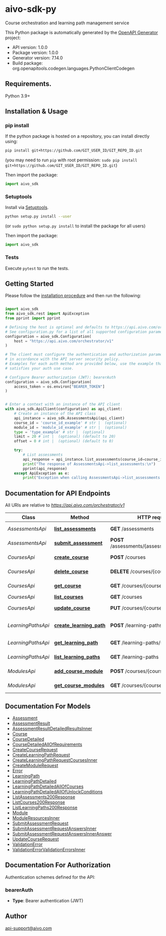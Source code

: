 # aivo-sdk-py
Course orchestration and learning path management service

This Python package is automatically generated by the [OpenAPI Generator](https://openapi-generator.tech) project:

- API version: 1.0.0
- Package version: 1.0.0
- Generator version: 7.14.0
- Build package: org.openapitools.codegen.languages.PythonClientCodegen

## Requirements.

Python 3.9+

## Installation & Usage
### pip install

If the python package is hosted on a repository, you can install directly using:

```sh
pip install git+https://github.com/GIT_USER_ID/GIT_REPO_ID.git
```
(you may need to run `pip` with root permission: `sudo pip install git+https://github.com/GIT_USER_ID/GIT_REPO_ID.git`)

Then import the package:
```python
import aivo_sdk
```

### Setuptools

Install via [Setuptools](http://pypi.python.org/pypi/setuptools).

```sh
python setup.py install --user
```
(or `sudo python setup.py install` to install the package for all users)

Then import the package:
```python
import aivo_sdk
```

### Tests

Execute `pytest` to run the tests.

## Getting Started

Please follow the [installation procedure](#installation--usage) and then run the following:

```python

import aivo_sdk
from aivo_sdk.rest import ApiException
from pprint import pprint

# Defining the host is optional and defaults to https://api.aivo.com/orchestrator/v1
# See configuration.py for a list of all supported configuration parameters.
configuration = aivo_sdk.Configuration(
    host = "https://api.aivo.com/orchestrator/v1"
)

# The client must configure the authentication and authorization parameters
# in accordance with the API server security policy.
# Examples for each auth method are provided below, use the example that
# satisfies your auth use case.

# Configure Bearer authorization (JWT): bearerAuth
configuration = aivo_sdk.Configuration(
    access_token = os.environ["BEARER_TOKEN"]
)


# Enter a context with an instance of the API client
with aivo_sdk.ApiClient(configuration) as api_client:
    # Create an instance of the API class
    api_instance = aivo_sdk.AssessmentsApi(api_client)
    course_id = 'course_id_example' # str |  (optional)
    module_id = 'module_id_example' # str |  (optional)
    type = 'type_example' # str |  (optional)
    limit = 20 # int |  (optional) (default to 20)
    offset = 0 # int |  (optional) (default to 0)

    try:
        # List assessments
        api_response = api_instance.list_assessments(course_id=course_id, module_id=module_id, type=type, limit=limit, offset=offset)
        print("The response of AssessmentsApi->list_assessments:\n")
        pprint(api_response)
    except ApiException as e:
        print("Exception when calling AssessmentsApi->list_assessments: %s\n" % e)

```

## Documentation for API Endpoints

All URIs are relative to *https://api.aivo.com/orchestrator/v1*

Class | Method | HTTP request | Description
------------ | ------------- | ------------- | -------------
*AssessmentsApi* | [**list_assessments**](docs/AssessmentsApi.md#list_assessments) | **GET** /assessments | List assessments
*AssessmentsApi* | [**submit_assessment**](docs/AssessmentsApi.md#submit_assessment) | **POST** /assessments/{assessmentId}/submit | Submit assessment
*CoursesApi* | [**create_course**](docs/CoursesApi.md#create_course) | **POST** /courses | Create new course
*CoursesApi* | [**delete_course**](docs/CoursesApi.md#delete_course) | **DELETE** /courses/{courseId} | Delete course
*CoursesApi* | [**get_course**](docs/CoursesApi.md#get_course) | **GET** /courses/{courseId} | Get course by ID
*CoursesApi* | [**list_courses**](docs/CoursesApi.md#list_courses) | **GET** /courses | List courses
*CoursesApi* | [**update_course**](docs/CoursesApi.md#update_course) | **PUT** /courses/{courseId} | Update course
*LearningPathsApi* | [**create_learning_path**](docs/LearningPathsApi.md#create_learning_path) | **POST** /learning-paths | Create new learning path
*LearningPathsApi* | [**get_learning_path**](docs/LearningPathsApi.md#get_learning_path) | **GET** /learning-paths/{pathId} | Get learning path by ID
*LearningPathsApi* | [**list_learning_paths**](docs/LearningPathsApi.md#list_learning_paths) | **GET** /learning-paths | List learning paths
*ModulesApi* | [**add_course_module**](docs/ModulesApi.md#add_course_module) | **POST** /courses/{courseId}/modules | Add module to course
*ModulesApi* | [**get_course_modules**](docs/ModulesApi.md#get_course_modules) | **GET** /courses/{courseId}/modules | Get course modules


## Documentation For Models

 - [Assessment](docs/Assessment.md)
 - [AssessmentResult](docs/AssessmentResult.md)
 - [AssessmentResultDetailedResultsInner](docs/AssessmentResultDetailedResultsInner.md)
 - [Course](docs/Course.md)
 - [CourseDetailed](docs/CourseDetailed.md)
 - [CourseDetailedAllOfRequirements](docs/CourseDetailedAllOfRequirements.md)
 - [CreateCourseRequest](docs/CreateCourseRequest.md)
 - [CreateLearningPathRequest](docs/CreateLearningPathRequest.md)
 - [CreateLearningPathRequestCoursesInner](docs/CreateLearningPathRequestCoursesInner.md)
 - [CreateModuleRequest](docs/CreateModuleRequest.md)
 - [Error](docs/Error.md)
 - [LearningPath](docs/LearningPath.md)
 - [LearningPathDetailed](docs/LearningPathDetailed.md)
 - [LearningPathDetailedAllOfCourses](docs/LearningPathDetailedAllOfCourses.md)
 - [LearningPathDetailedAllOfUnlockConditions](docs/LearningPathDetailedAllOfUnlockConditions.md)
 - [ListAssessments200Response](docs/ListAssessments200Response.md)
 - [ListCourses200Response](docs/ListCourses200Response.md)
 - [ListLearningPaths200Response](docs/ListLearningPaths200Response.md)
 - [Module](docs/Module.md)
 - [ModuleResourcesInner](docs/ModuleResourcesInner.md)
 - [SubmitAssessmentRequest](docs/SubmitAssessmentRequest.md)
 - [SubmitAssessmentRequestAnswersInner](docs/SubmitAssessmentRequestAnswersInner.md)
 - [SubmitAssessmentRequestAnswersInnerAnswer](docs/SubmitAssessmentRequestAnswersInnerAnswer.md)
 - [UpdateCourseRequest](docs/UpdateCourseRequest.md)
 - [ValidationError](docs/ValidationError.md)
 - [ValidationErrorValidationErrorsInner](docs/ValidationErrorValidationErrorsInner.md)


<a id="documentation-for-authorization"></a>
## Documentation For Authorization


Authentication schemes defined for the API:
<a id="bearerAuth"></a>
### bearerAuth

- **Type**: Bearer authentication (JWT)


## Author

api-support@aivo.com


